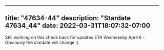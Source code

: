 ---
title: "47634-44"
description: "Stardate 47634_44"
date: 2022-03-31T18:07:32-07:00
------
Still working on this check back for updates ETA Wednesday April 6 - Obviously the stardate will change :)
